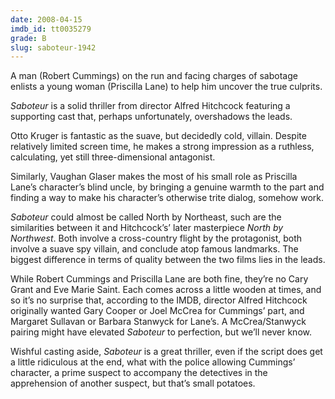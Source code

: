 ```yaml
---
date: 2008-04-15
imdb_id: tt0035279
grade: B
slug: saboteur-1942
---
```


A man (Robert Cummings) on the run and facing charges of sabotage enlists a young woman (Priscilla Lane) to help him uncover the true culprits.

_Saboteur_ is a solid thriller from director Alfred Hitchcock featuring a supporting cast that, perhaps unfortunately, overshadows the leads.

Otto Kruger is fantastic as the suave, but decidedly cold, villain. Despite relatively limited screen time, he makes a strong impression as a ruthless, calculating, yet still three-dimensional antagonist.

Similarly, Vaughan Glaser makes the most of his small role as Priscilla Lane’s character’s blind uncle, by bringing a genuine warmth to the part and finding a way to make his character’s otherwise trite dialog, somehow work.

_Saboteur_ could almost be called North by Northeast, such are the similarities between it and Hitchcock’s’ later masterpiece <span data-imdb-id="tt0053125">_North by Northwest_</span>. Both involve a cross-country flight by the protagonist, both involve a suave spy villain, and conclude atop famous landmarks. The biggest difference in terms of quality between the two films lies in the leads.

While Robert Cummings and Priscilla Lane are both fine, they’re no Cary Grant and Eve Marie Saint. Each comes across a little wooden at times, and so it’s no surprise that, according to the IMDB, director Alfred Hitchcock originally wanted Gary Cooper or Joel McCrea for Cummings’ part, and Margaret Sullavan or Barbara Stanwyck for Lane’s. A McCrea/Stanwyck pairing might have elevated _Saboteur_ to perfection, but we’ll never know.

Wishful casting aside, _Saboteur_ is a great thriller, even if the script does get a little ridiculous at the end, what with the police allowing Cummings’ character, a prime suspect to accompany the detectives in the apprehension of another suspect, but that’s small potatoes.
